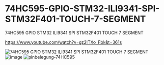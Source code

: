 # 74HC595-GPIO-STM32-ILI9341-SPI-STM32F401-TOUCH-7-SEGMENT
74HC595 GPIO STM32 ILI9341 SPI STM32F401 TOUCH 7 SEGMENT

https://www.youtube.com/watch?v=gz2ITXo_Fbk&t=361s

![74HC595 GPIO STM32 ILI9341 SPI STM32F401 TOUCH 7 SEGMENT](https://github.com/offpic/74HC595-GPIO-STM32-ILI9341-SPI-STM32F401-TOUCH-7-SEGMENT/assets/31142397/3301de21-a8da-438b-a9c3-ed603fe0d647)
![image](https://github.com/offpic/74HC595-GPIO-STM32-ILI9341-SPI-STM32F401-TOUCH-7-SEGMENT/assets/31142397/bfed220f-3a82-496b-8a7b-1f7b9f651daf)
![pinbelegung-74HC595](https://github.com/offpic/74HC595-GPIO-STM32-ILI9341-SPI-STM32F401-TOUCH-7-SEGMENT/assets/31142397/bdae2ca4-fa4e-4b52-9c72-fd2afb9dc999)
